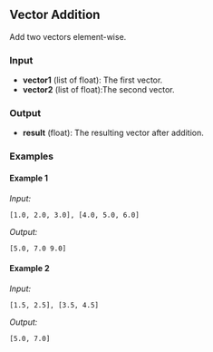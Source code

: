 ## Vector Addition

Add two vectors element-wise.

### Input

- **vector1** (list of float): The first vector.
- **vector2** (list of float):The second vector.

### Output

- **result** (float): The resulting vector after addition.

### Examples

#### Example 1

*Input:*
```
[1.0, 2.0, 3.0], [4.0, 5.0, 6.0]
```
*Output:*
```
[5.0, 7.0 9.0]
```
#### Example 2

*Input:*
```
[1.5, 2.5], [3.5, 4.5]
```
*Output:*
```
[5.0, 7.0]
```